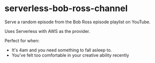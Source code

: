 # serverless-bob-ross-channel
Serve a random episode from the Bob Ross episode playlist on YouTube. 

Uses Serverless with AWS as the provider.

Perfect for when:

* It's 4am and you need something to fall asleep to.
* You've felt too comfortable in your creative ability recently
